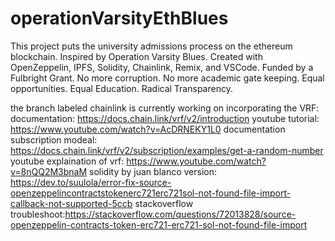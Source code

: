 # operationVarsityEthBlues
This project puts the university admissions process on the ethereum blockchain. Inspired by Operation Varsity Blues. Created with OpenZeppelin, IPFS, Solidity, Chainlink, Remix, and VSCode. Funded by a Fulbright Grant. No more corruption. No more academic gate keeping. Equal opportunities. Equal Education. Radical Transparency.

the branch labeled chainlink is currently working on incorporating the VRF:
documentation: https://docs.chain.link/vrf/v2/introduction
youtube tutorial: https://www.youtube.com/watch?v=AcDRNEKY1L0
documentation subscription modeal: https://docs.chain.link/vrf/v2/subscription/examples/get-a-random-number
youtube explaination of vrf: https://www.youtube.com/watch?v=8nQQ2M3bnaM
solidity by juan blanco version: https://dev.to/suulola/error-fix-source-openzeppelincontractstokenerc721erc721sol-not-found-file-import-callback-not-supported-5ccb
stackoverflow troubleshoot:https://stackoverflow.com/questions/72013828/source-openzeppelin-contracts-token-erc721-erc721-sol-not-found-file-import
